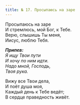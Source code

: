 ```yaml
---
title: № 17. Просыпаюсь на заре
---
```


Просыпаюсь на заре  
И стремлюсь, мой Бог, к Тебе.  
Верю, слышишь Ты меня,  
Иисус, люблю Тебя.

*__Припев:__  
Я ищу Твои пути  
И хочу по ним идти.  
Надо мной, Господь,  
Твоя рука.*

Вижу все Твои дела,  
И поёт душа моя,  
Каждый день к Тебе ведёт;  
В сердце праведность живёт.
